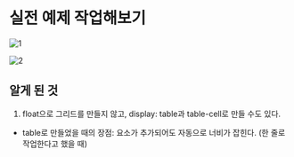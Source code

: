 # 실전 예제 작업해보기

![1](https://user-images.githubusercontent.com/42693257/73342048-2ed42d80-42c1-11ea-9371-9a688c347d29.png)

![2](https://user-images.githubusercontent.com/42693257/73342050-2f6cc400-42c1-11ea-90e4-e30dcd0fc41e.png)

## 알게 된 것
1. float으로 그리드를 만들지 않고, display: table과 table-cell로 만들 수도 있다.
  - table로 만들었을 때의 장점: 요소가 추가되어도 자동으로 너비가 잡힌다. (한 줄로 작업한다고 했을 때)
